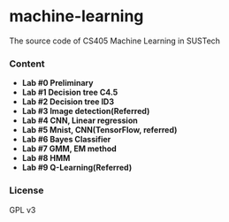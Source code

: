 # machine-learning

The source code of CS405 Machine Learning in SUSTech



### Content

- **Lab #0 Preliminary**
- **Lab #1 Decision tree C4.5**
- **Lab #2 Decision tree ID3**  
- **Lab #3 Image detection(Referred)**
- **Lab #4 CNN, Linear regression**
- **Lab #5 Mnist, CNN(TensorFlow, referred)**
- **Lab #6 Bayes Classifier**
- **Lab #7 GMM, EM method**
- **Lab #8 HMM**
- **Lab #9 Q-Learning(Referred)**



### License

GPL v3

